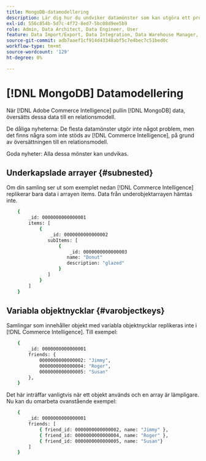 ```yaml
---
title: MongoDB-datamodellering
description: Lär dig hur du undviker datamönster som kan utgöra ett problem.
exl-id: 556c854b-5d7c-4f72-8ed7-5bc08d9ee5b9
role: Admin, Data Architect, Data Engineer, User
feature: Data Import/Export, Data Integration, Data Warehouse Manager, Commerce Tables
source-git-commit: adb7aaef1cf914d43348abf5c7e4bec7c51bed0c
workflow-type: tm+mt
source-wordcount: '129'
ht-degree: 0%

---
```


# [!DNL MongoDB] Datamodellering

När [!DNL Adobe Commerce Intelligence] pullin [!DNL MongoDB] data, översätts dessa data till en relationsmodell.

De dåliga nyheterna: De flesta datamönster utgör inte något problem, men det finns några som inte stöds av [!DNL Commerce Intelligence], på grund av översättningen till en relationsmodell.

Goda nyheter: Alla dessa mönster kan undvikas.

## Underkapslade arrayer {#subnested}

Om din samling ser ut som exemplet nedan [!DNL Commerce Intelligence] replikerar bara data i arrayen items. Data från underobjektarrayen hämtas inte.

```bash
    {
        _id: 0000000000000001
        items: [
            {
                _id: 0000000000000002
               subItems: [
                   {
                       _id: 0000000000000003
                      name: "Donut"
                      description: "glazed"
                   }
               ]
            }
        ]
    }
```

## Variabla objektnycklar {#varobjectkeys}

Samlingar som innehåller objekt med variabla objektnycklar replikeras inte i [!DNL Commerce Intelligence]. Till exempel:

```bash
    {
        _id: 0000000000000001
        friends: {
            0000000000000002: "Jimmy",
            0000000000000004: "Roger",
            0000000000000005: "Susan"
        },
    }
```

Det här inträffar vanligtvis när ett objekt används och en array är lämpligare. Nu kan du omarbeta ovanstående exempel:

```bash
    {
        _id: 0000000000000001
        friends: [
            { friend_id: 0000000000000002, name: "Jimmy" },
            { friend_id: 0000000000000004, name: "Roger" },
            { friend_id: 0000000000000005, name: "Susan"}
        ]
    }
```
